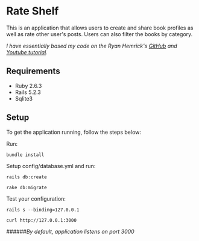 # Rate Shelf

This is an application that allows users to create and share book profiles as well as rate other user's posts. Users can also filter the books by category.

*I have essentially based my code on the Ryan Hemrick's [GitHub](https://github.com/RyanHemrick/Book-Review) and [Youtube tutorial](https://www.youtube.com/playlist?list=PLsyJtAEU4pGw3PCKAA4POHK6C2G2nnpLF).* 

## Requirements
- Ruby 2.6.3
- Rails 5.2.3
- Sqlite3

## Setup
To get the application running, follow the steps below:

Run:

`bundle install`

Setup config/database.yml and run:

`rails db:create`

`rake db:migrate`

Test your configuration:

`rails s --binding=127.0.0.1`

`curl http://127.0.0.1:3000`

######*By default, application listens on port 3000*

